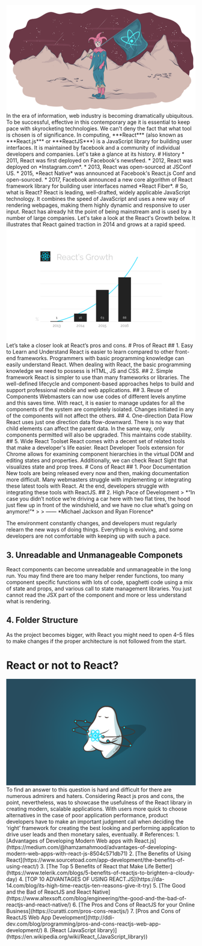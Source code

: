 <img src="pic/CI.png">
   In the era of information, web industry is becoming dramatically ubiquitous. To be successful, effective in this contemporary age it is essential to keep pace with skyrocketing technologies. We can't deny the fact that what tool is chosen is of significance.
   In computing, ***React*** (also known as ***React.js*** or ***ReactJS***) is a JavaScript library for building user interfaces.  It is maintained by facebook and a community of individual developers and companies. Let's take a glance at its history.
# History
* 2011, React was first deployed on Facebook's newsfeed.
* 2012, React was deployed on *Instagram.com*.
* 2013, React was open-sourced at JSConf US.
* 2015, *React Native* was announced at Facebook's React.js Conf and open-sourced.
* 2017, Facebook announced a new core algorithm of React framework library for building user interfaces named *React Fiber*.
# So, what is React?
   React is leading, well-drafted, widely applicable JavaScript technology. It combines the speed of JavaScript and uses a new way of rendering webpages, making them highly dynamic and responsive to user input.
   React has already hit the point of being mainstream and is used by a number of large companies. Let's take a look at the React's Growth below. It illustrates that React gained traction in 2014 and grows at a rapid speed.
<img src="pic/e.png">
   Let’s take a closer look at React’s pros and cons.
# Pros of React
## 1. Easy to Learn and Understand
   React is easier to learn compared to other front-end frameworks. Programmers with basic programming knowledge can easily understand React. When dealing with React, the basic programming knowledge we need to possess is HTML, JS and CSS.
## 2. Simple framework
   React is simpler to use than many frameworks or libraries. The well-defined lifecycle and component-based approaches helps to build and support professional mobile and web applications. 
## 3. Reuse of Components
   Webmasters can now use codes of different levels anytime and this saves time. With react, it is easier to manage updates for all the components of the system are completely isolated. Changes initiated in any of the components will not affect the others.
## 4. One-direction Data Flow 
   React uses just one direction data flow-downward. There is no way that child elements can affect the parent data. In the same way, only components permitted will also be upgraded. This maintains code stability.
## 5. Wide React Toolset
   React comes with a decent set of related tools that make a developer's life easier. React Developer Tools extension for Chrome allows for examining component hierarchies in the virtual DOM and editing states and properties. Additionally, we can check React Sight that visualizes state and prop trees.
# Cons of React
## 1. Poor Documentation
   New tools are being released every now and then, making documentation more difficult. Many webmasters struggle with implementing or integrating these latest tools with React. At the end, developers struggle with integrating these tools with ReactJS.
## 2. High Pace of Development
>   *“In case you didn’t notice we’re driving a car here with two flat tires, the hood just flew up in front of the windshield, and we have no clue what’s going on anymore!”*
>
>                                       —— *Michael Jackson and Ryan Florence*

  The environment constantly changes, and developers must regularly relearn the new ways of doing things. Everything is evolving, and some developers are not comfortable with keeping up with such a pace.
## 3. Unreadable and Unmanageable Componets
  React components can become unreadable and unmanageable in the long run. You may find there are too many helper render functions, too many component specific functions with lots of code, spaghetti code using a mix of state and props, and various call to state management libraries. You just cannot read the JSX part of the component and more or less understand what is rendering.
## 4. Folder Structure
  As the project becomes bigger,  with React you might need to open 4–5 files to make changes if the proper architecture is not followed from the start.
# React or not to React?
<img src="pic/33.png">
  To find an answer to this question is hard and difficult for there are numerous admirers and haters. Considering React js pros and cons, the point, nevertheless, was to showcase the usefulness of the React library in creating modern, scalable applications. With users more quick to choose alternatives in the case of poor application performance, product developers have to make an important judgment call when deciding the ‘right’ framework for creating the best looking and performing application to drive user leads and then monetary sales, eventually. 
# References:
1. [Advantages of Developing Modern Web apps with React.js](https://medium.com/@hamzamahmood/advantages-of-developing-modern-web-apps-with-react-js-8504c571db71)
2. [The Benefits of Using React](https://www.sourcetoad.com/app-development/the-benefits-of-using-react/)
3. [The Top 5 Benefits of React that Make Life Better](https://www.telerik.com/blogs/5-benefits-of-reactjs-to-brighten-a-cloudy-day)
4. [TOP 10 ADVANTAGES OF USING REACT.JS](https://da-14.com/blog/its-high-time-reactjs-ten-reasons-give-it-try)
5. [The Good and the Bad of ReactJS and React Native](https://www.altexsoft.com/blog/engineering/the-good-and-the-bad-of-reactjs-and-react-native/)
6. [The Pros and Cons of ReactJS for your Online Business](https://curatti.com/pros-cons-reactjs/)
7. [Pros and Cons of ReactJS Web App Development](http://ddi-dev.com/blog/programming/pros-and-cons-reactjs-web-app-development/)
8. [React (JavaScript library)](https://en.wikipedia.org/wiki/React_(JavaScript_library))